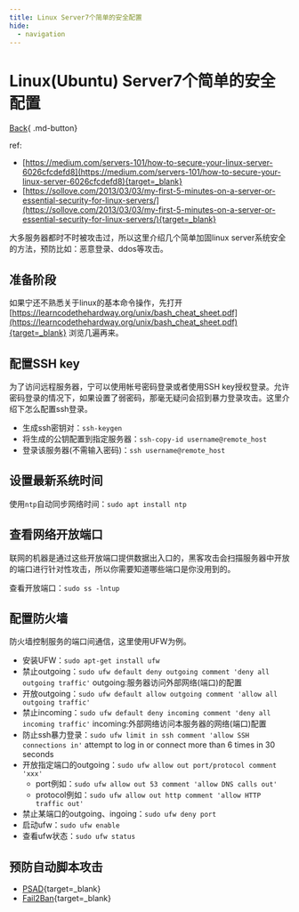 ```yaml
---
title: Linux Server7个简单的安全配置
hide:
  - navigation
---
```


# Linux(Ubuntu) Server7个简单的安全配置

[Back](javascript:history.back(-1)){ .md-button}

ref: 

- [https://medium.com/servers-101/how-to-secure-your-linux-server-6026cfcdefd8](https://medium.com/servers-101/how-to-secure-your-linux-server-6026cfcdefd8){target=_blank}
- [https://sollove.com/2013/03/03/my-first-5-minutes-on-a-server-or-essential-security-for-linux-servers/](https://sollove.com/2013/03/03/my-first-5-minutes-on-a-server-or-essential-security-for-linux-servers/){target=_blank}


大多服务器都时不时被攻击过，所以这里介绍几个简单加固linux server系统安全的方法，预防比如：恶意登录、ddos等攻击。

## 准备阶段
如果宁还不熟悉关于linux的基本命令操作，先打开 [https://learncodethehardway.org/unix/bash_cheat_sheet.pdf](https://learncodethehardway.org/unix/bash_cheat_sheet.pdf){target=_blank} 浏览几遍再来。

## 配置SSH key
为了访问远程服务器，宁可以使用帐号密码登录或者使用SSH key授权登录。允许密码登录的情况下，如果设置了弱密码，那毫无疑问会招到暴力登录攻击。这里介绍下怎么配置ssh登录。

- 生成ssh密钥对：`ssh-keygen`
- 将生成的公钥配置到指定服务器：`ssh-copy-id username@remote_host`
- 登录该服务器(不需输入密码)：`ssh username@remote_host`

## 设置最新系统时间
使用`ntp`自动同步网络时间：`sudo apt install ntp`

## 查看网络开放端口
联网的机器是通过这些开放端口提供数据出入口的，黑客攻击会扫描服务器中开放的端口进行针对性攻击，所以你需要知道哪些端口是你没用到的。

查看开放端口：`sudo ss -lntup`

## 配置防火墙
防火墙控制服务的端口间通信，这里使用UFW为例。

- 安装UFW：`sudo apt-get install ufw`
- 禁止outgoing：`sudo ufw default deny outgoing comment 'deny all outgoing traffic'`  outgoing:服务器访问外部网络(端口)的配置
- 开放outgoing：`sudo ufw default allow outgoing comment 'allow all outgoing traffic'`
- 禁止incoming：`sudo ufw default deny incoming comment 'deny all incoming traffic'` incoming:外部网络访问本服务器的网络(端口)配置
- 防止ssh暴力登录：`sudo ufw limit in ssh comment 'allow SSH connections in'` attempt to log in or connect more than 6 times in 30 seconds
- 开放指定端口的outgoing：`sudo ufw allow out port/protocol comment 'xxx'`
    - port例如：`sudo ufw allow out 53 comment 'allow DNS calls out'`
    - protocol例如：`sudo ufw allow out http comment 'allow HTTP traffic out'`
- 禁止某端口的outgoing、ingoing：`sudo ufw deny port`
- 启动ufw：`sudo ufw enable`
- 查看ufw状态：`sudo ufw status`

## 预防自动脚本攻击
- [PSAD](http://www.cipherdyne.org/psad/){target=_blank}
- [Fail2Ban](https://www.fail2ban.org/){target=_blank}

